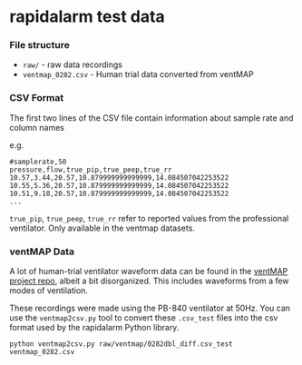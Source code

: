 # rapidalarm test data

### File structure

- `raw/` - raw data recordings
- `ventmap_0282.csv` - Human trial data converted from ventMAP

### CSV Format

The first two lines of the CSV file contain information about sample rate and column names

e.g.

    #samplerate,50
    pressure,flow,true_pip,true_peep,true_rr
    10.57,3.44,20.57,10.879999999999999,14.084507042253522
    10.55,5.36,20.57,10.879999999999999,14.084507042253522
    10.51,9.18,20.57,10.879999999999999,14.084507042253522
    ...
    
`true_pip`, `true_peep`, `true_rr` refer to reported values from the professional ventilator.  Only available in the ventmap datasets.

### ventMAP Data

A lot of human-trial ventilator waveform data can be found in the [ventMAP project repo](https://github.com/hahnicity/ventMAP/tree/master/ventmap/tests/samples), albeit a bit disorganized.  This includes waveforms from a few modes of ventilation.

These recordings were made using the PB-840 ventilator at 50Hz.  You can use the `ventmap2csv.py` tool to convert these `.csv_test` files into the csv format used by the rapidalarm Python library.

    python ventmap2csv.py raw/ventmap/0282dbl_diff.csv_test ventmap_0282.csv
